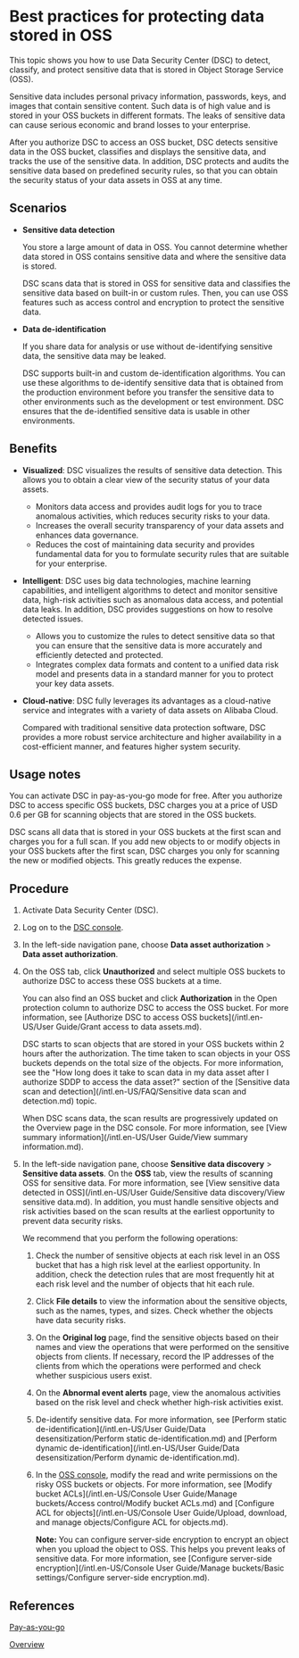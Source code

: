 # Best practices for protecting data stored in OSS

This topic shows you how to use Data Security Center \(DSC\) to detect, classify, and protect sensitive data that is stored in Object Storage Service \(OSS\).

Sensitive data includes personal privacy information, passwords, keys, and images that contain sensitive content. Such data is of high value and is stored in your OSS buckets in different formats. The leaks of sensitive data can cause serious economic and brand losses to your enterprise.

After you authorize DSC to access an OSS bucket, DSC detects sensitive data in the OSS bucket, classifies and displays the sensitive data, and tracks the use of the sensitive data. In addition, DSC protects and audits the sensitive data based on predefined security rules, so that you can obtain the security status of your data assets in OSS at any time.

## Scenarios

-   **Sensitive data detection**

    You store a large amount of data in OSS. You cannot determine whether data stored in OSS contains sensitive data and where the sensitive data is stored.

    DSC scans data that is stored in OSS for sensitive data and classifies the sensitive data based on built-in or custom rules. Then, you can use OSS features such as access control and encryption to protect the sensitive data.

-   **Data de-identification**

    If you share data for analysis or use without de-identifying sensitive data, the sensitive data may be leaked.

    DSC supports built-in and custom de-identification algorithms. You can use these algorithms to de-identify sensitive data that is obtained from the production environment before you transfer the sensitive data to other environments such as the development or test environment. DSC ensures that the de-identified sensitive data is usable in other environments.


## Benefits

-   **Visualized**: DSC visualizes the results of sensitive data detection. This allows you to obtain a clear view of the security status of your data assets.
    -   Monitors data access and provides audit logs for you to trace anomalous activities, which reduces security risks to your data.
    -   Increases the overall security transparency of your data assets and enhances data governance.
    -   Reduces the cost of maintaining data security and provides fundamental data for you to formulate security rules that are suitable for your enterprise.
-   **Intelligent**: DSC uses big data technologies, machine learning capabilities, and intelligent algorithms to detect and monitor sensitive data, high-risk activities such as anomalous data access, and potential data leaks. In addition, DSC provides suggestions on how to resolve detected issues.
    -   Allows you to customize the rules to detect sensitive data so that you can ensure that the sensitive data is more accurately and efficiently detected and protected.
    -   Integrates complex data formats and content to a unified data risk model and presents data in a standard manner for you to protect your key data assets.
-   **Cloud-native**: DSC fully leverages its advantages as a cloud-native service and integrates with a variety of data assets on Alibaba Cloud.

    Compared with traditional sensitive data protection software, DSC provides a more robust service architecture and higher availability in a cost-efficient manner, and features higher system security.


## Usage notes

You can activate DSC in pay-as-you-go mode for free. After you authorize DSC to access specific OSS buckets, DSC charges you at a price of USD 0.6 per GB for scanning objects that are stored in the OSS buckets.

DSC scans all data that is stored in your OSS buckets at the first scan and charges you for a full scan. If you add new objects to or modify objects in your OSS buckets after the first scan, DSC charges you only for scanning the new or modified objects. This greatly reduces the expense.

## Procedure

1.  Activate Data Security Center \(DSC\).

2.  Log on to the [DSC console](https://yundun.console.aliyun.com/?p=sddp#/overview).

3.  In the left-side navigation pane, choose **Data asset authorization** \> **Data asset authorization**.

4.  On the OSS tab, click **Unauthorized** and select multiple OSS buckets to authorize DSC to access these OSS buckets at a time.

    You can also find an OSS bucket and click **Authorization** in the Open protection column to authorize DSC to access the OSS bucket. For more information, see [Authorize DSC to access OSS buckets](/intl.en-US/User Guide/Grant access to data assets.md).

    DSC starts to scan objects that are stored in your OSS buckets within 2 hours after the authorization. The time taken to scan objects in your OSS buckets depends on the total size of the objects. For more information, see the "How long does it take to scan data in my data asset after I authorize SDDP to access the data asset?" section of the [Sensitive data scan and detection](/intl.en-US/FAQ/Sensitive data scan and detection.md) topic.

    When DSC scans data, the scan results are progressively updated on the Overview page in the DSC console. For more information, see [View summary information](/intl.en-US/User Guide/View summary information.md).

5.  In the left-side navigation pane, choose **Sensitive data discovery** \> **Sensitive data assets**. On the **OSS** tab, view the results of scanning OSS for sensitive data. For more information, see [View sensitive data detected in OSS](/intl.en-US/User Guide/Sensitive data discovery/View sensitive data.md). In addition, you must handle sensitive objects and risk activities based on the scan results at the earliest opportunity to prevent data security risks.

    We recommend that you perform the following operations:

    1.  Check the number of sensitive objects at each risk level in an OSS bucket that has a high risk level at the earliest opportunity. In addition, check the detection rules that are most frequently hit at each risk level and the number of objects that hit each rule.
    2.  Click **File details** to view the information about the sensitive objects, such as the names, types, and sizes. Check whether the objects have data security risks.
    3.  On the **Original log** page, find the sensitive objects based on their names and view the operations that were performed on the sensitive objects from clients. If necessary, record the IP addresses of the clients from which the operations were performed and check whether suspicious users exist.
    4.  On the **Abnormal event alerts** page, view the anomalous activities based on the risk level and check whether high-risk activities exist.
    5.  De-identify sensitive data. For more information, see [Perform static de-identification](/intl.en-US/User Guide/Data desensitization/Perform static de-identification.md) and [Perform dynamic de-identification](/intl.en-US/User Guide/Data desensitization/Perform dynamic de-identification.md).
    6.  In the [OSS console](https://oss.console.aliyun.com/overview), modify the read and write permissions on the risky OSS buckets or objects. For more information, see [Modify bucket ACLs](/intl.en-US/Console User Guide/Manage buckets/Access control/Modify bucket ACLs.md) and [Configure ACL for objects](/intl.en-US/Console User Guide/Upload, download, and manage objects/Configure ACL for objects.md).

        **Note:** You can configure server-side encryption to encrypt an object when you upload the object to OSS. This helps you prevent leaks of sensitive data. For more information, see [Configure server-side encryption](/intl.en-US/Console User Guide/Manage buckets/Basic settings/Configure server-side encryption.md).


## References

[Pay-as-you-go](/intl.en-US/Pricing/Pay-as-you-go.md)

[Overview](/intl.en-US/FAQ/Overview.md)

